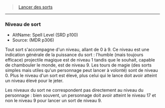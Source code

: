 ﻿---
!GenericItem
Name: Niveau de sort
Id: spellcasting_hd.md#niveau-de-sort
ParentLink: spellcasting_hd.md#lancer-des-sorts
ParentName: Lancer des sorts
NameLevel: 3
AltName: Spell Level (SRD p100)
Source: (MDR p306)
Attributes: {}
---
> [Lancer des sorts](hd_spellcasting.md)

---

### Niveau de sort

- AltName: Spell Level (SRD p100)
- Source: (MDR p306)

Tout sort s'accompagne d'un niveau, allant de 0 à 9. Ce niveau est une indication générale de la puissance du sort : l'humble (mais toujours efficace) projectile magique est de niveau 1 tandis que le souhait, capable de chambouler le monde, est de niveau 9. Les tours de magie (des sorts simples mais utiles qu'un personnage peut lancer à volonté) sont de niveau 0. Plus le niveau d'un sort est élevé, plus celui qui le lance doit avoir atteint un niveau élevé pour le jeter.

Les niveaux du sort ne correspondent pas directement au niveau du personnage : bien souvent, un personnage doit avoir atteint le niveau 17 et non le niveau 9 pour lancer un sort de niveau 9.

